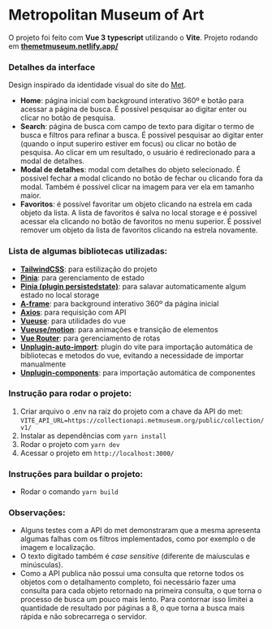 # Metropolitan Museum of Art

O projeto foi feito com **Vue 3** **typescript** utilizando o **Vite**.
Projeto rodando em **[themetmuseum.netlify.app/](https://themetmuseum.netlify.app/)**

### Detalhes da interface

Design inspirado da identidade visual do site do [Met](https://www.metmuseum.org/).

- **Home**: página inicial com background interativo 360º e botão para acessar a página de busca. É possivel pesquisar ao digitar enter ou clicar no botão de pesquisa.
- **Search**: página de busca com campo de texto para digitar o termo de busca e filtros para refinar a busca. É possivel pesquisar ao digitar enter (quando o input superiro estiver em focus) ou clicar no botão de pesquisa. Ao clicar em um resultado, o usuário é redirecionado para a modal de detalhes.
- **Modal de detalhes**: modal com detalhes do objeto selecionado. É possivel fechar a modal clicando no botão de fechar ou clicando fora da modal. Também é possivel clicar na imagem para ver ela em tamanho maior.
- **Favoritos**: é possível favoritar um objeto clicando na estrela em cada objeto da lista. A lista de favoritos é salva no local storage e é possivel acessar ela clicando no botão de favoritos no menu superior. É possivel remover um objeto da lista de favoritos clicando na estrela novamente.

### Lista de algumas bibliotecas utilizadas:

- **[TailwindCSS](https://tailwindcss.com/)**: para estilização do projeto
- **[Pinia](https://pinia.esm.dev/)**: para gerenciamento de estado
- **[Pinia (plugin persistedstate)](https://prazdevs.github.io/pinia-plugin-persistedstate/)**: para salavar automaticamente algum estado no local storage
- **[A-frame](https://aframe.io/)**: para background interativo 360º da página inicial
- **[Axios](https://axios-http.com/)**: para requisição com API
- **[Vueuse](https://vueuse.org/)**: para utilidades do vue
- **[Vueuse/motion](https://motion.vueuse.org/)**: para animações e transição de elementos
- **[Vue Router](https://router.vuejs.org/)**: para gerenciamento de rotas
- **[Unplugin-auto-import](https://github.com/antfu/unplugin-auto-import)**: plugin do vite para importação automática de bibliotecas e metodos do vue, evitando a necessidade de importar manualmente
- **[Unplugin-components](https://github.com/antfu/unplugin-vue-components)**: para importação automática de componentes

### Instrução para rodar o projeto:

1. Criar arquivo o .env na raiz do projeto com a chave da API do met: `VITE_API_URL=https://collectionapi.metmuseum.org/public/collection/v1/`
2. Instalar as dependências com `yarn install`
3. Rodar o projeto com `yarn dev`
4. Acessar o projeto em `http://localhost:3000/`

### Instruções para buildar o projeto:

- Rodar o comando `yarn build`

### Observações:

- Alguns testes com a API do met demonstraram que a mesma apresenta algumas falhas com os filtros implementados, como por exemplo o de imagem e localização.
- O texto digitado também é _case sensitive_ (diferente de maíusculas e minúsculas).
- Como a API publica não possui uma consulta que retorne todos os objetos com o detalhamento completo, foi necessário fazer uma consulta para cada objeto retornado na primeira consulta, o que torna o processo de busca um pouco mais lento. Para contornar isso limitei a quantidade de resultado por páginas a 8, o que torna a busca mais rápida e não sobrecarrega o servidor.
